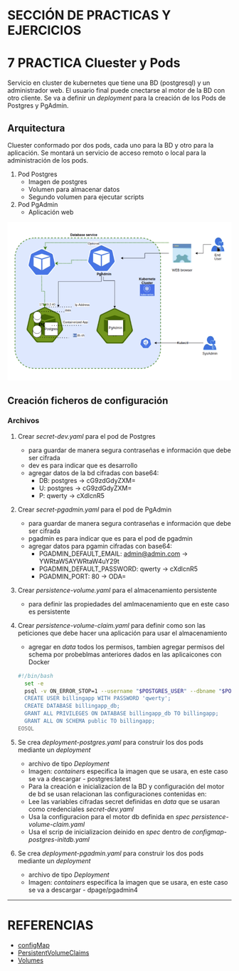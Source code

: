 # SECCIÓN DE PRACTICAS Y EJERCICIOS


# 7 PRACTICA Cluester y Pods

Servicio en cluster de kubernetes que tiene una BD (postgresql) y un administrador web. El usuario final puede cnectarse al motor de la BD con otro cliente. Se va a definir un *deployment* para la creación de los Pods de Postgres y PgAdmin.


## Arquitectura

Cluester conformado por dos pods, cada uno para la BD y otro para la aplicación. Se montará un servicio de acceso remoto o local para la administración de los pods.

1. Pod Postgres
    - Imagen de postgres
    - Volumen para almacenar datos
    - Segundo volumen para ejecutar scripts
2. Pod PgAdmin
    - Aplicación web

![Arquiectura-AppDevOps](7-practica-kubernetes/arquitectura.png)


## Creación ficheros de configuración

### Archivos

1. Crear *secret-dev.yaml* para el pod de Postgres
    - para guardar de manera segura contraseñas e información que debe ser cifrada
    - dev es para indicar que es desarrollo
    - agregar datos de la bd cifradas con base64:
        - DB: postgres -> cG9zdGdyZXM=
        - U: postgres -> cG9zdGdyZXM=
        - P: qwerty -> cXdlcnR5
2. Crear *secret-pgadmin.yaml* para el pod de PgAdmin
    - para guardar de manera segura contraseñas e información que debe ser cifrada
    - pgadmin es para indicar que es para el pod de pgadmin
    - agregar datos para pgamin cifradas con base64:
        - PGADMIN_DEFAULT_EMAIL: admin@admin.com -> YWRtaW5AYWRtaW4uY29t
        - PGADMIN_DEFAULT_PASSWORD: qwerty -> cXdlcnR5
        - PGADMIN_PORT: 80 -> ODA=
3. Crear *persistence-volume.yaml* para el almacenamiento persistente
    - para definir las propiedades del amlmacenamiento que en este caso es persistente
4. Crear *persistence-volume-claim.yaml* para definir como son las peticiones que debe hacer una aplicación para usar el almacenamiento
    - agregar en *data* todos los permisos, tambien agregar permisos del schema por probeblmas anteriores dados en las aplicaicones con Docker

    ```bash
    #!/bin/bash
      set -e
      psql -v ON_ERROR_STOP=1 --username "$POSTGRES_USER" --dbname "$POSTGRES_DB" <<-EOSQL
      CREATE USER billingapp WITH PASSWORD 'qwerty';
      CREATE DATABASE billingapp_db;
      GRANT ALL PRIVILEGES ON DATABASE billingapp_db TO billingapp;
      GRANT ALL ON SCHEMA public TO billingapp;
    EOSQL
    ```

5. Se crea *deployment-postgres.yaml* para construir los dos pods mediante un *deployment*
   - archivo de tipo *Deployment*
   - Imagen: *containers* especifica la imagen que se usara, en este caso se va a descargar - postgres:latest
   - Para la creación e inicializacion de la BD y configuración del motor de bd se usan relacionan las configuraciones contenidas en:
   - Lee las variables cifradas secret definidas en *data* que se usaran como credenciales *secret-dev.yaml*
   - Usa la configuracion para el motor db definida en *spec* *persistence-volume-claim.yaml*
   - Usa el scrip de inicializacion deinido en *spec* dentro de *configmap-postgres-initdb.yaml*
6. Se crea *deployment-pgadmin.yaml* para construir los dos pods mediante un *deployment*
   - archivo de tipo *Deployment*
   - Imagen: *containers* especifica la imagen que se usara, en este caso se va a descargar - dpage/pgadmin4  


***

# REFERENCIAS

- [configMap](https://kubernetes.io/docs/concepts/configuration/configmap/)
- [PersistentVolumeClaims](https://kubernetes.io/docs/concepts/storage/persistent-volumes/#persistentvolumeclaims)
- [Volumes](https://kubernetes.io/docs/concepts/storage/volumes/)
